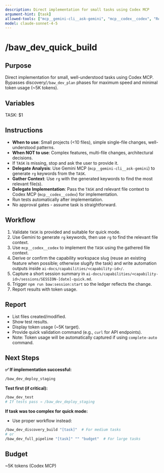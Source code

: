 ```yaml
---
description: Direct implementation for small tasks using Codex MCP
argument-hint: [task]
allowed-tools: ["mcp__gemini-cli__ask-gemini", "mcp__codex__codex", "Read", "Write", "Edit", "run_shell_command"]
model: claude-sonnet-4-5
---
```


# /baw_dev_quick_build

## Purpose
Direct implementation for small, well-understood tasks using Codex MCP. Bypasses discovery/`/baw_dev_plan` phases for maximum speed and minimal token usage (~5K tokens).

## Variables
TASK: $1

## Instructions
- **When to use**: Small projects (<10 files), simple single-file changes, well-understood patterns.
- **When NOT to use**: Complex features, multi-file changes, architectural decisions.
- If `TASK` is missing, stop and ask the user to provide it.
- **Delegate Analysis**: Use Gemini MCP (`mcp__gemini-cli__ask-gemini`) to generate `rg` keywords from the `TASK`.
- **Gather Context**: Use `rg` with the generated keywords to find the most relevant file(s).
- **Delegate Implementation**: Pass the `TASK` and relevant file context to Codex MCP (`mcp__codex__codex`) for implementation.
- Run tests automatically after implementation.
- No approval gates - assume task is straightforward.

## Workflow
1. Validate `TASK` is provided and suitable for quick mode.
2. Use Gemini to generate `rg` keywords, then use `rg` to find the relevant file context.
3. Use `mcp__codex__codex` to implement the `TASK` using the gathered file context.
4. Derive or confirm the capability workspace slug (reuse an existing feature when possible; otherwise slugify the task) and write automation outputs inside `ai-docs/capabilities/<capability-id>/`.
5. Capture a short session summary in `ai-docs/capabilities/<capability-id>/sessions/SESSION-[date]-quick.md`.
5. Trigger `npm run baw:session:start` so the ledger reflects the change.
6. Report results with token usage.

## Report
- List files created/modified.
- Show test results.
- Display token usage (~5K target).
- Provide quick validation command (e.g., `curl` for API endpoints).
- Note: Token usage will be automatically captured if using `complete-auto` command.

## Next Steps

**✅ If implementation successful:**
```bash
/baw_dev_deploy_staging
```

**Test first (if critical):**
```bash
/baw_dev_test
# If tests pass → /baw_dev_deploy_staging
```

**If task was too complex for quick mode:**
- Use proper workflow instead:
```bash
/baw_dev_discovery_build "[task]"  # For medium tasks
# or
/baw_dev_full_pipeline "[task]" "" "budget"  # For large tasks
```

## Budget
~5K tokens (Codex MCP)
